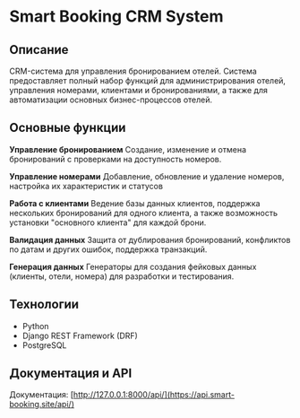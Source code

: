 # Smart Booking CRM System

## Описание
CRM-система для управления бронированием отелей. Система предоставляет полный набор функций для администрирования отелей, управления номерами, клиентами и бронированиями, а также для автоматизации основных бизнес-процессов отелей.

## Основные функции
**Управление бронированием**
Создание, изменение и отмена бронирований с проверками на доступность номеров.

**Управление номерами**
Добавление, обновление и удаление номеров, настройка их характеристик и статусов

**Работа с клиентами**
Ведение базы данных клиентов, поддержка нескольких бронирований для одного клиента, а также возможность установки "основного клиента" для каждой брони.

**Валидация данных**
Защита от дублирования бронирований, конфликтов по датам и других ошибок, поддержка транзакций.

**Генерация данных**
Генераторы для создания фейковых данных (клиенты, отели, номера) для разработки и тестирования.

## Технологии
* Python
* Django REST Framework (DRF)
* PostgreSQL

## Документация и API
Документация: [http://127.0.0.1:8000/api/](https://api.smart-booking.site/api/)

